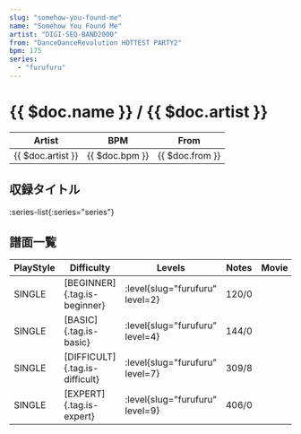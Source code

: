 ```yaml
---
slug: "somehow-you-found-me"
name: "Somehow You Found Me"
artist: "DIGI-SEQ-BAND2000"
from: "DanceDanceRevolution HOTTEST PARTY2"
bpm: 175
series:
  - "furufuru"
---
```


# {{ $doc.name }} / {{ $doc.artist }}

|Artist|BPM|From|
|------|---|----|
|{{ $doc.artist }}|{{ $doc.bpm }}|{{ $doc.from }}|

## 収録タイトル

:series-list{:series="series"}

## 譜面一覧

|PlayStyle|Difficulty|Levels|Notes|Movie|
|---------|----------|------|-----|-----|
|SINGLE|[BEGINNER]{.tag.is-beginner}|<div class="field is-grouped is-grouped-multiline"> :level{slug="furufuru" level=2}</div>|120/0||
|SINGLE|[BASIC]{.tag.is-basic}|<div class="field is-grouped is-grouped-multiline"> :level{slug="furufuru" level=4}</div>|144/0||
|SINGLE|[DIFFICULT]{.tag.is-difficult}|<div class="field is-grouped is-grouped-multiline"> :level{slug="furufuru" level=7}</div>|309/8||
|SINGLE|[EXPERT]{.tag.is-expert}|<div class="field is-grouped is-grouped-multiline"> :level{slug="furufuru" level=9}</div>|406/0||
